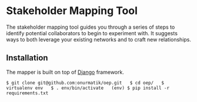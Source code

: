 # Stakeholder Mapping Tool

The stakeholder mapping tool guides you through a series of steps to identify potential collaborators to begin to experiment with. It suggests ways to both leverage your existing networks and to craft new relationships.

## Installation

The mapper is built on top of [Django](https://djangoproject.com) framework. 

`
$ git clone git@github.com:onurmatik/oep.git  
$ cd oep/  
$ virtualenv env  
$ . env/bin/activate  
(env) $ pip install -r requirements.txt
`

